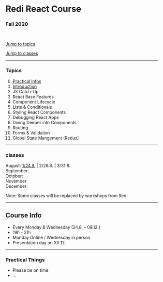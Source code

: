 <!-- .slide: id="lesson0" -->

# Redi React Course
### Fall 2020
<br>

[Jump to topics](#topics)

[Jump to classes](#classes)

---

<!-- .slide: id="topics" -->
<!-- .slide: style="font-size:80%" -->

### Topics

0. [Practical Infos](#info)
1. [Introduction](#lesson1:intro)
1. JS Catch-Up
1. React Base Features
1. Component Lifecycle
1. Lists & Conditionals
1. Styling React Components
1. Debugging React Apps
1. Diving Deeper into Components
1. Routing
1. Forms & Validation
1. Global State Mangement (Redux)

---

<!-- .slide: id="classes" -->
<!-- .slide: style="font-size:80%" -->

### classes

August: [1/24.8.](#lesson1) | 2/26.8. |  3/31.8.
<br>
September:
<br>
October:
<br>
November:
<br>
December:
<br>

Note: Some classes will be replaced by workshops from Redi

---

<!-- .slide: id="info" -->

## Course Info

* Every Monday & Wednesday (24.8. - 09.12.)
* 19h - 21h
* Monday Online / Wednesday in person
* Presentation day on XX.12.

---

### Practical Things

* Please be on time
* ...